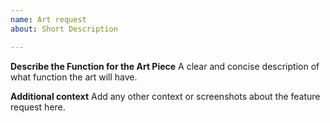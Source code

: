 ```yaml
---
name: Art request
about: Short Description

---
```


**Describe the Function for the Art Piece**
A clear and concise description of what function the art will have.

**Additional context**
Add any other context or screenshots about the feature request here.
